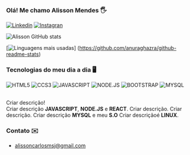 ### Olá! Me chamo Alisson Mendes 🖐️

[![Linkedin](https://img.shields.io/badge/LinkedIn-0077B5?style=for-the-badge&logo=linkedin&logoColor=white)](https://www.linkedin.com/)
[![Instagran](https://img.shields.io/badge/Instagram-E4405F?style=for-the-badge&logo=instagram&logoColor=white)](https://www.instagram.com/)

![Alisson GitHub stats](https://github-readme-stats.vercel.app/api?username=Alisson-Mendes&show_icons=true&theme=dracula)

[![Linguagens mais usadas](https://github-readme-stats.vercel.app/api/top-langs/?username=Alisson-Mendes)]
(https://github.com/anuraghazra/github-readme-stats)

### Tecnologias do meu dia a dia 🖥️

<div stayle="display: inline_block">
  <img algin="center" alt="HTML5" src="https://img.shields.io/badge/HTML5-E34F26?style=for-the-badge&logo=html5&logoColor=white">
  <img algin="center" alt="CCS3" src="https://img.shields.io/badge/CSS3-1572B6?style=for-the-badge&logo=css3&logoColor=white">
  <img algin="center" alt="JAVASCRIPT" src="https://img.shields.io/badge/JavaScript-323330?style=for-the-badge&logo=javascript&logoColor=F7DF1E">
  <img algin="center" alt="NODE.JS" src="https://img.shields.io/badge/Node.js-43853D?style=for-the-badge&logo=node.js&logoColor=white">
  <img algin="center" alt="BOOTSTRAP" src="https://img.shields.io/badge/Bootstrap-563D7C?style=for-the-badge&logo=bootstrap&logoColor=white">
  <img algin="center" alt="MYSQL" src="https://img.shields.io/badge/MySQL-00000F?style=for-the-badge&logo=mysql&logoColor=white">
<div>

<br> 
  
Criar descrição!<br>
Criar descrição <b>JAVASCRIPT</b>, <b>NODE.JS</b> e <b>REACT</b>. Criar descrição. Criar descrição. Criar descrição <b>MYSQL</b>
e meu <b>S.O</b> Criar descriçãoé <b>LINUX</b>.

### Contato ✉️ 

 - [alissoncarlosmsj@gmail.com](#)
